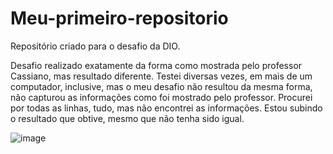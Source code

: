 # Meu-primeiro-repositorio
Repositório criado para o desafio da DIO.

Desafio realizado exatamente da forma como mostrada pelo professor Cassiano, mas resultado diferente. Testei diversas vezes, em mais de um computador, inclusive, mas o meu desafio não resultou da mesma forma, não capturou as informações como foi mostrado pelo professor.
Procurei por todas as linhas, tudo, mas não encontrei as informações. Estou subindo o resultado que obtive, mesmo que não tenha sido igual.

![image](https://github.com/RaphaelZanotti/Meu-primeiro-repositorio/assets/78805288/28b33db9-d910-4e32-9d12-d5d67b494b2e)
